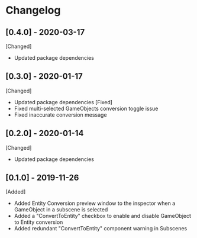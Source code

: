 # Changelog

## [0.4.0] - 2020-03-17
[Changed]
* Updated package dependencies
  
## [0.3.0] - 2020-01-17
[Changed]
* Updated package dependencies
[Fixed]
* Fixed multi-selected GameObjects conversion toggle issue
* Fixed inaccurate conversion message

## [0.2.0] - 2020-01-14
[Changed]
* Updated package dependencies

## [0.1.0] - 2019-11-26
[Added]
* Added Entity Conversion preview window to the inspector when a GameObject in a subscene is selected
* Added a "ConvertToEntity" checkbox to enable and disable GameObject to Entity conversion
* Added redundant "ConvertToEntity" component warning in Subscenes
